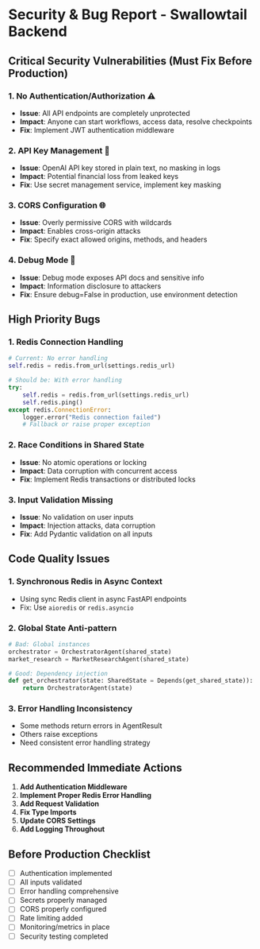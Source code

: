 # Security & Bug Report - Swallowtail Backend

## Critical Security Vulnerabilities (Must Fix Before Production)

### 1. **No Authentication/Authorization** ⚠️
- **Issue**: All API endpoints are completely unprotected
- **Impact**: Anyone can start workflows, access data, resolve checkpoints
- **Fix**: Implement JWT authentication middleware

### 2. **API Key Management** 🔑
- **Issue**: OpenAI API key stored in plain text, no masking in logs
- **Impact**: Potential financial loss from leaked keys
- **Fix**: Use secret management service, implement key masking

### 3. **CORS Configuration** 🌐
- **Issue**: Overly permissive CORS with wildcards
- **Impact**: Enables cross-origin attacks
- **Fix**: Specify exact allowed origins, methods, and headers

### 4. **Debug Mode** 🐛
- **Issue**: Debug mode exposes API docs and sensitive info
- **Impact**: Information disclosure to attackers
- **Fix**: Ensure debug=False in production, use environment detection

## High Priority Bugs

### 1. **Redis Connection Handling** 
```python
# Current: No error handling
self.redis = redis.from_url(settings.redis_url)

# Should be: With error handling
try:
    self.redis = redis.from_url(settings.redis_url)
    self.redis.ping()
except redis.ConnectionError:
    logger.error("Redis connection failed")
    # Fallback or raise proper exception
```

### 2. **Race Conditions in Shared State**
- **Issue**: No atomic operations or locking
- **Impact**: Data corruption with concurrent access
- **Fix**: Implement Redis transactions or distributed locks

### 3. **Input Validation Missing**
- **Issue**: No validation on user inputs
- **Impact**: Injection attacks, data corruption
- **Fix**: Add Pydantic validation on all inputs

## Code Quality Issues

### 1. **Synchronous Redis in Async Context**
- Using sync Redis client in async FastAPI endpoints
- Fix: Use `aioredis` or `redis.asyncio`

### 2. **Global State Anti-pattern**
```python
# Bad: Global instances
orchestrator = OrchestratorAgent(shared_state)
market_research = MarketResearchAgent(shared_state)

# Good: Dependency injection
def get_orchestrator(state: SharedState = Depends(get_shared_state)):
    return OrchestratorAgent(state)
```

### 3. **Error Handling Inconsistency**
- Some methods return errors in AgentResult
- Others raise exceptions
- Need consistent error handling strategy

## Recommended Immediate Actions

1. **Add Authentication Middleware**
2. **Implement Proper Redis Error Handling**
3. **Add Request Validation**
4. **Fix Type Imports**
5. **Update CORS Settings**
6. **Add Logging Throughout**

## Before Production Checklist

- [ ] Authentication implemented
- [ ] All inputs validated
- [ ] Error handling comprehensive
- [ ] Secrets properly managed
- [ ] CORS properly configured
- [ ] Rate limiting added
- [ ] Monitoring/metrics in place
- [ ] Security testing completed